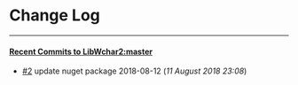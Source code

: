 
# Change Log
----------

#### [Recent Commits to LibWchar2:master](https://github.com/ClnViewer/LibWchar2/commits/master.atom)

- [#2](https://github.com/ClnViewer/LibWchar2/commit/4bd1bcc2160d4ea5aab082bd8895792d3e44ae1b)  	update nuget package 2018-08-12 (*11 August 2018 23:08*)
